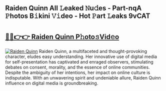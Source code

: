 ## Raiden Quinn All 𝙻eaked 𝙽u𝚍es - Part-nqA 𝙿hotos B𝚒kini 𝚅𝚒deo - Hot 𝙿art 𝙻eaks 9vCAT

# <h2><a href="http://ld1ac8.urlbe.top/?page=Raiden+Quinn">🔗🔗👉👉 Raiden Quinn P𝚑oto𝚜Vid𝚎o</a></h2>

[![Raiden Quinn](https://i.imgur.com/eBuTRDB.gif)](http://ld1ac8.urlbe.top/?page=Raiden+Quinn)
Raiden Quinn, a multifaceted and thought-provoking character, eludes easy understanding. Her innovative use of digital media for self-presentation has captivated and enraged observers, stimulating debates on consent, morality, and the essence of online communities. Despite the ambiguity of her intentions, her impact on online culture is indisputable. With an unwavering spirit and undeniable allure, Raiden Quinn influence on digital media is groundbreaking.
